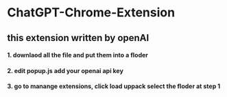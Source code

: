 # ChatGPT-Chrome-Extension

## this extension written by openAI

#### 1. downlaod all the file and put them into a floder

#### 2. edit popup.js add your openai api key

#### 3. go to manange extensions, click load uppack select the floder at step 1
